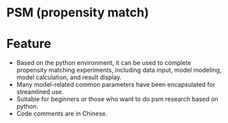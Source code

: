# PSM (propensity match)

Feature
=========================

- Based on the python environment, it can be used to complete propensity matching experiments, including data input, model modeling, model calculation, and result display.
-  Many model-related common parameters have been encapsulated for streamlined use.
-  Suitable for beginners or those who want to do psm research based on python.
- Code comments are in Chinese.

